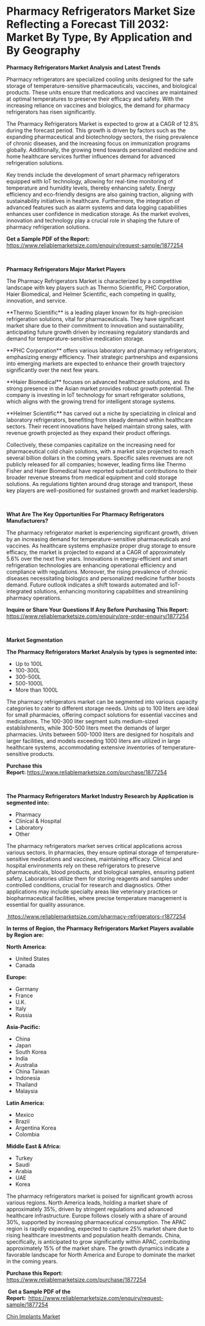 <p><h1>Pharmacy Refrigerators Market Size Reflecting a Forecast Till 2032: Market By Type, By Application and By Geography</h1></p><p><strong>Pharmacy Refrigerators Market Analysis and Latest Trends</strong></p>
<p><p>Pharmacy refrigerators are specialized cooling units designed for the safe storage of temperature-sensitive pharmaceuticals, vaccines, and biological products. These units ensure that medications and vaccines are maintained at optimal temperatures to preserve their efficacy and safety. With the increasing reliance on vaccines and biologics, the demand for pharmacy refrigerators has risen significantly.</p><p>The Pharmacy Refrigerators Market is expected to grow at a CAGR of 12.8% during the forecast period. This growth is driven by factors such as the expanding pharmaceutical and biotechnology sectors, the rising prevalence of chronic diseases, and the increasing focus on immunization programs globally. Additionally, the growing trend towards personalized medicine and home healthcare services further influences demand for advanced refrigeration solutions.</p><p>Key trends include the development of smart pharmacy refrigerators equipped with IoT technology, allowing for real-time monitoring of temperature and humidity levels, thereby enhancing safety. Energy efficiency and eco-friendly designs are also gaining traction, aligning with sustainability initiatives in healthcare. Furthermore, the integration of advanced features such as alarm systems and data logging capabilities enhances user confidence in medication storage. As the market evolves, innovation and technology play a crucial role in shaping the future of pharmacy refrigeration solutions.</p></p>
<p><strong>Get a Sample PDF of the Report:&nbsp;</strong> <a href="https://www.reliablemarketsize.com/enquiry/request-sample/1877254?utm_campaign=2003&utm_medium=2&utm_source=Github&utm_content=ia&utm_term=04032025&utm_id=pharmacy-refrigerators">https://www.reliablemarketsize.com/enquiry/request-sample/1877254</a></p>
<p>&nbsp;</p>
<p><strong>Pharmacy Refrigerators Major Market Players</strong></p>
<p><p>The Pharmacy Refrigerators Market is characterized by a competitive landscape with key players such as Thermo Scientific, PHC Corporation, Haier Biomedical, and Helmer Scientific, each competing in quality, innovation, and service.</p><p>**Thermo Scientific** is a leading player known for its high-precision refrigeration solutions, vital for pharmaceuticals. They have significant market share due to their commitment to innovation and sustainability, anticipating future growth driven by increasing regulatory standards and demand for temperature-sensitive medication storage.</p><p>**PHC Corporation** offers various laboratory and pharmacy refrigerators, emphasizing energy efficiency. Their strategic partnerships and expansions into emerging markets are expected to enhance their growth trajectory significantly over the next few years.</p><p>**Haier Biomedical** focuses on advanced healthcare solutions, and its strong presence in the Asian market provides robust growth potential. The company is investing in IoT technology for smart refrigerator solutions, which aligns with the growing trend for intelligent storage systems.</p><p>**Helmer Scientific** has carved out a niche by specializing in clinical and laboratory refrigerators, benefiting from steady demand within healthcare sectors. Their recent innovations have helped maintain strong sales, with revenue growth projected as they expand their product offerings.</p><p>Collectively, these companies capitalize on the increasing need for pharmaceutical cold chain solutions, with a market size projected to reach several billion dollars in the coming years. Specific sales revenues are not publicly released for all companies; however, leading firms like Thermo Fisher and Haier Biomedical have reported substantial contributions to their broader revenue streams from medical equipment and cold storage solutions. As regulations tighten around drug storage and transport, these key players are well-positioned for sustained growth and market leadership.</p></p>
<p>&nbsp;</p>
<p><strong>What Are The Key Opportunities For Pharmacy Refrigerators Manufacturers?</strong></p>
<p><p>The pharmacy refrigerator market is experiencing significant growth, driven by an increasing demand for temperature-sensitive pharmaceuticals and vaccines. As healthcare systems emphasize proper drug storage to ensure efficacy, the market is projected to expand at a CAGR of approximately 5.6% over the next five years. Innovations in energy-efficient and smart refrigeration technologies are enhancing operational efficiency and compliance with regulations. Moreover, the rising prevalence of chronic diseases necessitating biologics and personalized medicine further boosts demand. Future outlook indicates a shift towards automated and IoT-integrated solutions, enhancing monitoring capabilities and streamlining pharmacy operations.</p></p>
<p><strong>Inquire or Share Your Questions If Any Before Purchasing This Report:</strong> <a href="https://www.reliablemarketsize.com/enquiry/pre-order-enquiry/1877254?utm_campaign=2003&utm_medium=2&utm_source=Github&utm_content=ia&utm_term=04032025&utm_id=pharmacy-refrigerators">https://www.reliablemarketsize.com/enquiry/pre-order-enquiry/1877254</a></p>
<p>&nbsp;</p>
<p><strong>Market Segmentation</strong></p>
<p><strong>The Pharmacy Refrigerators Market Analysis by types is segmented into:</strong></p>
<p><ul><li>Up to 100L</li><li>100-300L</li><li>300-500L</li><li>500-1000L</li><li>More than 1000L</li></ul></p>
<p><p>The pharmacy refrigerators market can be segmented into various capacity categories to cater to different storage needs. Units up to 100 liters are ideal for small pharmacies, offering compact solutions for essential vaccines and medications. The 100-300 liter segment suits medium-sized establishments, while 300-500 liters meet the demands of larger pharmacies. Units between 500-1000 liters are designed for hospitals and larger facilities, and models exceeding 1000 liters are utilized in large healthcare systems, accommodating extensive inventories of temperature-sensitive products.</p></p>
<p><strong>Purchase this Report:&nbsp;</strong><a href="https://www.reliablemarketsize.com/purchase/1877254?utm_campaign=2003&utm_medium=2&utm_source=Github&utm_content=ia&utm_term=04032025&utm_id=pharmacy-refrigerators">https://www.reliablemarketsize.com/purchase/1877254</a></p>
<p>&nbsp;</p>
<p><strong>The Pharmacy Refrigerators Market Industry Research by Application is segmented into:</strong></p>
<p><ul><li>Pharmacy</li><li>Clinical & Hospital</li><li>Laboratory</li><li>Other</li></ul></p>
<p><p>The pharmacy refrigerators market serves critical applications across various sectors. In pharmacies, they ensure optimal storage of temperature-sensitive medications and vaccines, maintaining efficacy. Clinical and hospital environments rely on these refrigerators to preserve pharmaceuticals, blood products, and biological samples, ensuring patient safety. Laboratories utilize them for storing reagents and samples under controlled conditions, crucial for research and diagnostics. Other applications may include specialty areas like veterinary practices or biopharmaceutical facilities, where precise temperature management is essential for quality assurance.</p></p>
<p><a href="https://www.reliablemarketsize.com/pharmacy-refrigerators-r1877254?utm_campaign=2003&utm_medium=2&utm_source=Github&utm_content=ia&utm_term=04032025&utm_id=pharmacy-refrigerators">&nbsp;https://www.reliablemarketsize.com/pharmacy-refrigerators-r1877254</a></p>
<p><strong>In terms of Region, the Pharmacy Refrigerators Market Players available by Region are:</strong></p>
<p>
    <p> <strong> North America: </strong>
        <ul>
            <li>United States</li>
            <li>Canada</li>
        </ul>
        </p> 
    <p> <strong> Europe: </strong>
        <ul>
            <li>Germany</li>
            <li>France</li>
            <li>U.K.</li>
            <li>Italy</li>
            <li>Russia</li>
        </ul>
        </p> 
    <p> <strong> Asia-Pacific: </strong>
        <ul>
            <li>China</li>
            <li>Japan</li>
            <li>South Korea</li>
            <li>India</li>
            <li>Australia</li>
            <li>China Taiwan</li>
            <li>Indonesia</li>
            <li>Thailand</li>
            <li>Malaysia</li>
        </ul>
        </p> 
    <p> <strong> Latin America: </strong>
        <ul>
            <li>Mexico</li>
            <li>Brazil</li>
            <li>Argentina Korea</li>
            <li>Colombia</li>
        </ul>
        </p> 
    <p> <strong> Middle East & Africa: </strong>
        <ul>
            <li>Turkey</li>
            <li>Saudi</li>
            <li>Arabia</li>
            <li>UAE</li>
            <li>Korea</li>
        </ul>
    </p>
    </p>
<p><p>The pharmacy refrigerators market is poised for significant growth across various regions. North America leads, holding a market share of approximately 35%, driven by stringent regulations and advanced healthcare infrastructure. Europe follows closely with a share of around 30%, supported by increasing pharmaceutical consumption. The APAC region is rapidly expanding, expected to capture 25% market share due to rising healthcare investments and population health demands. China, specifically, is anticipated to grow significantly within APAC, contributing approximately 15% of the market share. The growth dynamics indicate a favorable landscape for North America and Europe to dominate the market in the coming years.</p></p>
<p><strong>Purchase this Report: </strong><a href="https://www.reliablemarketsize.com/purchase/1877254?utm_campaign=2003&utm_medium=2&utm_source=Github&utm_content=ia&utm_term=04032025&utm_id=pharmacy-refrigerators">https://www.reliablemarketsize.com/purchase/1877254</a></p>
<p>&nbsp;<strong>Get a Sample PDF of the Report:&nbsp;&nbsp;</strong><a href="https://www.reliablemarketsize.com/enquiry/request-sample/1877254?utm_campaign=2003&utm_medium=2&utm_source=Github&utm_content=ia&utm_term=04032025&utm_id=pharmacy-refrigerators">https://www.reliablemarketsize.com/enquiry/request-sample/1877254</a></p>
<p><strong></strong></p>
<p><p><a href="https://github.com/gulaimolin/Market-Research-Report-List-7/blob/main/chin-implants-market.md?utm_campaign=2003&utm_medium=2&utm_source=Github&utm_content=ia&utm_term=04032025&utm_id=pharmacy-refrigerators">Chin Implants Market</a></p></p>